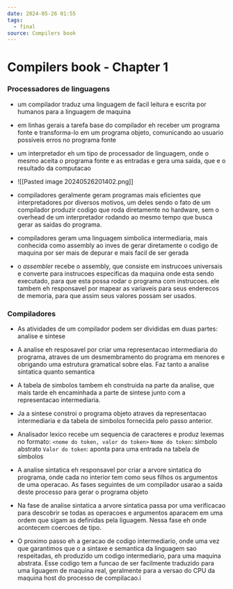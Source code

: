 ```yaml
---
date: 2024-05-26 01:55
tags:
  - final
source: Compilers book
---
```

# Compilers book - Chapter 1

### Processadores de linguagens
- um compilador traduz uma linguagem de facil leitura e escrita por humanos para a linguagem de maquina
  
- em linhas gerais a tarefa base do compilador eh receber um programa fonte e transforma-lo em um programa objeto, comunicando ao usuario possiveis erros no programa fonte
  
- um interpretador eh um tipo de processador de linguagem, onde o mesmo aceita o programa fonte e as entradas e gera uma saida, que e o resultado da computacao
- ![[Pasted image 20240526201402.png]]
- compiladores geralmente geram programas mais eficientes que interpretadores por diversos motivos, um deles sendo o fato de um compilador produzir codigo que roda diretamente no hardware, sem o overhead de um interpretador rodando ao mesmo tempo que busca gerar as saidas do programa.
  
- compiladores geram uma linguagem simbolica intermediaria, mais conhecida como assembly ao inves de gerar diretamente o codigo de maquina por ser mais de depurar e mais facil de ser gerada

- o *assembler* recebe o assembly, que consiste em instrucoes universais e converte para instrucoes especificas da maquina onde esta sendo executado, para que esta possa rodar o programa com instrucoes. ele tambem eh responsavel por mapear as variaveis para seus enderecos de memoria, para que assim seus valores possam ser usados.

### Compiladores
- As atividades de um compilador podem ser divididas em duas partes: analise e sintese

- A analise eh resposavel por criar uma representacao intermediaria do programa, atraves de um desmembramento do programa em menores e obrigando uma estrutura gramatical sobre elas. Faz tanto a analise sintatica quanto semantica 

- A tabela de simbolos tambem eh construida na parte da analise, que mais tarde eh encaminhada a parte de sintese junto com a representacao intermediaria.

- Ja a sintese constroi o programa objeto atraves da representacao intermediaria e da tabela de simbolos fornecida pelo passo anterior.

- Analisador lexico recebe um sequencia de caracteres e produz lexemas no formato:
  `<nome do token, valor do token>`
  `Nome do token`: simbolo abstrato
  `Valor do token`: aponta para uma entrada na tabela de simbolos

- A analise sintatica eh responsavel por criar a arvore sintatica do programa, onde cada no interior tem como seus filhos os argumentos de uma operacao. As fases seguintes de um compilador usarao a saida deste processo para gerar o programa objeto

- Na fase de analise sintatica a arvore sintatica passa por uma verificacao para descobrir se todas as operacoes e argumentos aparacem em uma ordem que sigam as definidas pela liguagem. Nessa fase eh onde acontecem coercoes de tipo.

- O proximo passo eh a geracao de codigo intermediario, onde uma vez que garantimos que o a sintaxe e semantica da linguagem sao respeitadas, eh produzido um codigo intermediario, para uma maquina abstrata. Esse codigo tem a funcao de ser facilmente traduzido para uma liguagem de maquina real, geralmente para a versao do CPU da maquina host do processo de compilacao.i
